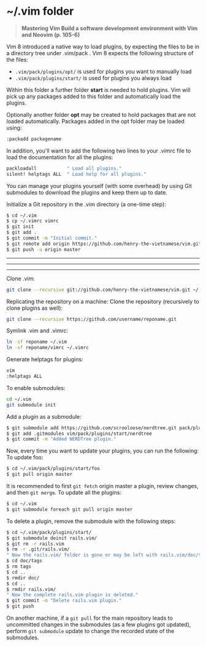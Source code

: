 # ~/.vim folder

> **Mastering Vim Build a software development environment with Vim and Neovim (p. 105-6)**

Vim 8 introduced a native way to load plugins, by expecting the files to be in a directory
tree under .vim/pack . Vim 8 expects the following structure of the files:
- `.vim/pack/plugins/opt/` is used for plugins you want to manually load
- `.vim/pack/plugins/start/` is used for plugins you always load

Within this folder a further folder **start** is needed to hold plugins. Vim will pick up any 
packages added to this folder and automatically load the plugins.

Optionally another folder **opt** may be created to hold packages that are not loaded automatically. 
Packages added in the opt folder may be loaded using:

```bash
:packadd packagename
```

In addition, you'll want to add the following two lines to your .vimrc file to load the
documentation for all the plugins:
```bash
packloadall           " Load all plugins."
silent! helptags ALL  " Load help for all plugins."
```

You can manage your plugins yourself (with some overhead) by using Git submodules to
download the plugins and keep them up to date.

Initialize a Git repository in the .vim directory (a one-time step):
```bash
$ cd ~/.vim
$ cp ~/.vimrc vimrc
$ git init
$ git add .
$ git commit -m "Initial commit."
$ git remote add origin https://github.com/henry-the-vietnamese/vim.git
$ git push -u origin master
```
---
---
---
Clone .vim:
```bash
git clone --recursive git://github.com/henry-the-vietnamese/vim.git ~/.vim
```

Replicating the repository on a machine:
Clone the repository (recursively to clone plugins as well):
```bash
git clone --recursive https://github.com/username/reponame.git
```

Symlink .vim and .vimrc:
```bash
ln -sf reponame ~/.vim
ln -sf reponame/vimrc ~/.vimrc
```

Generate helptags for plugins:
```bash
vim
:helptags ALL
```

To enable submodules:
```bash
cd ~/.vim
git submodule init
```

Add a plugin as a submodule:
```bash
$ git submodule add https://github.com/scrooloose/nerdtree.git pack/plugins/start/nerdtree
$ git add .gitmodules vim/pack/plugins/start/nerdtree
$ git commit -m "Added NERDTree plugin."
```

Now, every time you want to update your plugins, you can run the following:
To update foo:
```bash
$ cd ~/.vim/pack/plugins/start/foo
$ git pull origin master
```
It is recommended to first ```git fetch``` origin master a plugin, review changes, and then ```git merge```.
To update all the plugins:
```bash
$ cd ~/.vim
$ git submodule foreach git pull origin master
```

To delete a plugin, remove the submodule with the following steps:
```bash
$ cd ~/.vim/pack/plugins/start/
$ git submodule deinit rails.vim/
$ git rm -r rails.vim
$ rm -r .git/rails.vim/
" Now the rails.vim/ folder is gone or may be left with rails.vim/doc/tags"
$ cd doc/tags
$ rm tags
$ cd ..
$ rmdir doc/
$ cd ..
$ rmdir rails.vim/
" Now the complete rails.vim plugin is deleted."
$ git commit -m "Delete rails.vim plugin."
$ git push
```

On another machine, if a ```git pull``` for the main repository leads to uncommitted changes in the submodules (as a few plugins got updated), perform ```git submodule``` update to change the recorded state of the submodules.
